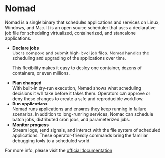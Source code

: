 <h1> Nomad </h1>
Nomad is a single binary that schedules applications and services on Linux, Windows, and Mac. It is an open source scheduler that uses a declarative job file for scheduling virtualized, containerized, and standalone applications.
<ul>
<li><b>Declare jobs</b><br/>
Users compose and submit high-level job files. Nomad handles the scheduling and upgrading of the applications over time.

This flexibility makes it easy to deploy one container, dozens of containers, or even millions.
</li>
<li><b>Plan changed</b><br/>
With built-in dry-run execution, Nomad shows what scheduling decisions it will take before it takes them. Operators can approve or deny these changes to create a safe and reproducible workflow.
</li>
<li><b>Run applications</b><br/>
Nomad runs applications and ensures they keep running in failure scenarios. In addition to long-running services, Nomad can schedule batch jobs, distributed cron jobs, and parameterized jobs.
</li>
<li><b>Monitor progress</b><br/>
Stream logs, send signals, and interact with the file system of scheduled applications. These operator-friendly commands bring the familiar debugging tools to a scheduled world.</li>
</ul>
For more info, please visit the <a href="https://www.nomadproject.io">official documentation</a>

